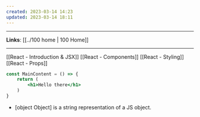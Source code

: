 ```yaml
---
created: 2023-03-14 14:23
updated: 2023-03-14 18:11
---
```

---
**Links**: [[../100 home | 100 Home]]

---
[[React - Introduction & JSX]]
[[React - Components]]
[[React - Styling]]
[[React - Props]]


```jsx
const MainContent = () => {
	return (
		<h1>Hello there</h1>
	)
}
```

- \[object Object] is a string representation of a JS object.